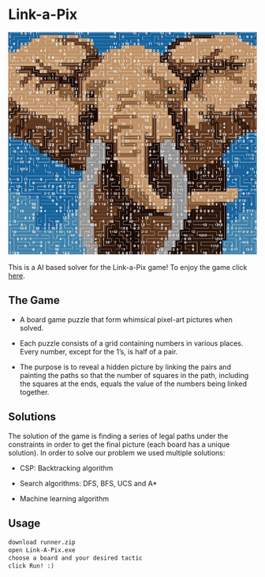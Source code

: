 # Link-a-Pix
![](linkApix.jpg)

This is a AI based solver for the Link-a-Pix game!
To enjoy the game click [here](https://www.conceptispuzzles.com/index.aspx?uri=puzzle/link-a-pix).


## The Game
* A board game puzzle that form whimsical pixel-art pictures when solved. 

* Each puzzle consists of a grid containing numbers in various places. 
  Every number, except for the 1’s, is half of a pair.
  
* The purpose is to reveal a hidden picture by linking the pairs and painting the paths so that
  the number of squares in the path, including the squares at the ends,
  equals the value of the numbers being linked together. 


## Solutions
The solution of the game is finding a series of legal paths under the constraints
in order to get the final picture (each board has a unique solution).
In order to solve our problem we used multiple solutions: 

* CSP: Backtracking algorithm

* Search algorithms: DFS, BFS, UCS and A*

* Machine learning algorithm 


## Usage

```
download runner.zip
open Link-A-Pix.exe
choose a board and your desired tactic
click Run! :)
```

